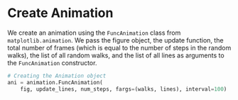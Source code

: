 # Create Animation

We create an animation using the `FuncAnimation` class from `matplotlib.animation`. We pass the figure object, the update function, the total number of frames (which is equal to the number of steps in the random walks), the list of all random walks, and the list of all lines as arguments to the `FuncAnimation` constructor.

```python
# Creating the Animation object
ani = animation.FuncAnimation(
    fig, update_lines, num_steps, fargs=(walks, lines), interval=100)
```
